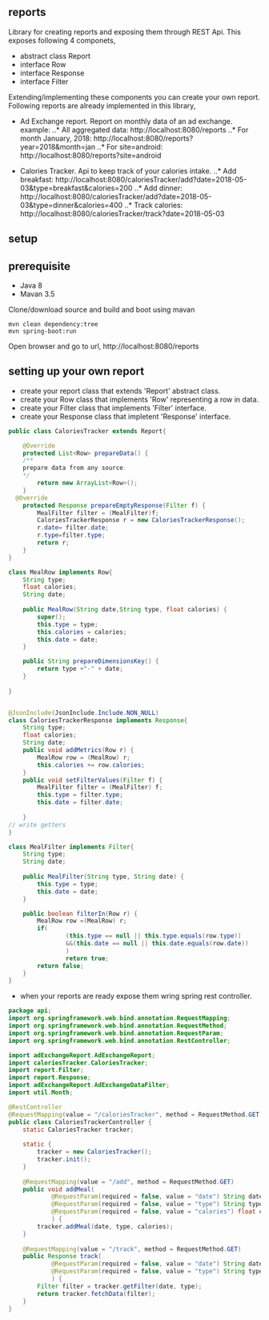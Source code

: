 ## reports
Library for creating reports and exposing them through REST Api.
This exposes following 4 componets,
* abstract class Report
* interface Row
* interface Response
* interface Filter

Extending/implementing these components you can create your own report. Following reports are already implemented in this library,
* Ad Exchange report.
  Report on monthly data of an ad exchange. example:
  ..* All aggregated data: http://localhost:8080/reports
  ..* For month January, 2018: http://localhost:8080/reports?year=2018&month=jan
  ..* For site=android: http://localhost:8080/reports?site=android

* Calories Tracker. 
Api to keep track of your calories intake.
..* Add breakfast: http://localhost:8080/caloriesTracker/add?date=2018-05-03&type=breakfast&calories=200
..* Add dinner: http://localhost:8080/caloriesTracker/add?date=2018-05-03&type=dinner&calories=400
..* Track calories: http://localhost:8080/caloriesTracker/track?date=2018-05-03


## setup

## prerequisite
* Java 8
* Mavan 3.5

Clone/download source and build and boot using mavan

```
mvn clean dependency:tree
mvn spring-boot:run
```

Open browser and go to url,
http://localhost:8080/reports


## setting up your own report
* create your report class that extends 'Report' abstract class.
* create your Row class that implements 'Row' representing a row in data.
* create your Filter class that implements 'Filter' interface.
* create your Response class that impletent 'Response' interface.

```java
public class CaloriesTracker extends Report{

	@Override
	protected List<Row> prepareData() {
    /**
    prepare data from any source.
    */
		return new ArrayList<Row>();
	}
  @Override
	protected Response prepareEmptyResponse(Filter f) {
		MealFilter filter = (MealFilter)f;
		CaloriesTrackerResponse r = new CaloriesTrackerResponse();
		r.date= filter.date;
		r.type=filter.type;
		return r;
	}
}  
```

```java
class MealRow implements Row{
	String type;
	float calories;
	String date;
	
	public MealRow(String date,String type, float calories) {
		super();
		this.type = type;
		this.calories = calories;
		this.date = date;
	}

	public String prepareDimensionsKey() {
		return type +"-" + date;
	}
	
}
```

```java

@JsonInclude(JsonInclude.Include.NON_NULL)
class CaloriesTrackerResponse implements Response{
	String type;
	float calories;
	String date;
	public void addMetrics(Row r) {
		MealRow row = (MealRow) r;
		this.calories += row.calories;
	}
	public void setFilterValues(Filter f) {
		MealFilter filter = (MealFilter) f;
		this.type = filter.type;
		this.date = filter.date;
		
	}
// write getters
}
```

```java
class MealFilter implements Filter{
	String type;	
	String date;
	
	public MealFilter(String type, String date) {
		this.type = type;
		this.date = date;
	}

	public boolean filterIn(Row r) {
		MealRow row =(MealRow) r;
		if(
				(this.type == null || this.type.equals(row.type))
				&&(this.date == null || this.date.equals(row.date))
				)
				return true;
		return false;
	}
}
```

* when your reports are ready expose them wring spring rest controller.

```java
package api;
import org.springframework.web.bind.annotation.RequestMapping;
import org.springframework.web.bind.annotation.RequestMethod;
import org.springframework.web.bind.annotation.RequestParam;
import org.springframework.web.bind.annotation.RestController;

import adExchangeReport.AdExchangeReport;
import caloriesTracker.CaloriesTracker;
import report.Filter;
import report.Response;
import adExchangeReport.AdExchangeDataFilter;
import util.Month;

@RestController
@RequestMapping(value = "/caloriesTracker", method = RequestMethod.GET)
public class CaloriesTrackerController {
	static CaloriesTracker tracker;
	
	static {
		tracker = new CaloriesTracker();
		tracker.init();
	}
	
	@RequestMapping(value = "/add", method = RequestMethod.GET)
	public void addMeal(
			@RequestParam(required = false, value = "date") String date,
			@RequestParam(required = false, value = "type") String type,
			@RequestParam(required = false, value = "calories") float calories
			) {
		tracker.addMeal(date, type, calories);
	}
	
	@RequestMapping(value = "/track", method = RequestMethod.GET)
	public Response track(
			@RequestParam(required = false, value = "date") String date,
			@RequestParam(required = false, value = "type") String type
			) {
		Filter filter = tracker.getFilter(date, type);
		return tracker.fetchData(filter);
	}
}
```


